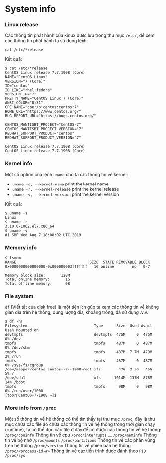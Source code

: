 # System info


### Linux release
Các thông tin phát hành của kinux được lưu trong thư mục `/etc/`, để xem các thông tin phát hành ta sử dụng lệnh:

`cat /etc/*release`

Kết quả:
```
$ cat /etc/*release
CentOS Linux release 7.7.1908 (Core)
NAME="CentOS Linux"
VERSION="7 (Core)"
ID="centos"
ID_LIKE="rhel fedora"
VERSION_ID="7"
PRETTY_NAME="CentOS Linux 7 (Core)"
ANSI_COLOR="0;31"
CPE_NAME="cpe:/o:centos:centos:7"
HOME_URL="https://www.centos.org/"
BUG_REPORT_URL="https://bugs.centos.org/"

CENTOS_MANTISBT_PROJECT="CentOS-7"
CENTOS_MANTISBT_PROJECT_VERSION="7"
REDHAT_SUPPORT_PRODUCT="centos"
REDHAT_SUPPORT_PRODUCT_VERSION="7"

CentOS Linux release 7.7.1908 (Core)
CentOS Linux release 7.7.1908 (Core)
```

### Kernel info
Một số option của lệnh `uname` cho ta các thông tin về kernel:
 - `uname -s, --kernel-name` print the kernel name
 - `uname -r, --kernel-release` print the kernel release
 - `uname -v, --kernel-version`     print the kernel version

Kết quả:
```
$ uname -s
Linux
$ uname -r
3.10.0-1062.el7.x86_64
$ uname -v
#1 SMP Wed Aug 7 18:08:02 UTC 2019
```

### Memory info
```
$ lsmem
RANGE                                 SIZE  STATE REMOVABLE BLOCK
0x0000000000000000-0x000000003fffffff   1G online        no   0-7

Memory block size:       128M
Total online memory:       1G
Total offline memory:      0B
```

### File system
`df` (Viết tắt của disk free) là một tiện ích gúp ta xem các thông tin về không gian đĩa trên hệ thống, dung lượng đĩa, khoảng trống, đã sử dụng .v.v.

```
$ df -hT
Filesystem                              Type      Size  Used Avail Use% Mounted on
devtmpfs                                devtmpfs  475M     0  475M   0% /dev
tmpfs                                   tmpfs     487M     0  487M   0% /dev/shm
tmpfs                                   tmpfs     487M  7.7M  479M   2% /run
tmpfs                                   tmpfs     487M     0  487M   0% /sys/fs/cgroup
/dev/mapper/centos_centos--7--1908-root xfs        47G  2.3G   45G   5% /
/dev/sda1                               xfs      1014M  137M  878M  14% /boot
tmpfs                                   tmpfs      98M     0   98M   0% /run/user/1000
[toor@CentOS-7-1908 ~]$
```
### More info from `/proc`
Một số thông tin về hệ thống có thể tìm thấy tại thư mục `/proc`, đây là thư mục chứa các file ảo chứa các thông tin về hệ thống trong thời gian chạy (runtime), ta có thể đọc các file ở đây để có được các thông tin về hệ thống:
`/proc/cpuinfo` Thông tin về cpu
`/proc/interrupts` __
`/proc/meminfo` Thông tin về bộ nhớ
`/proc/mounts`
`/proc/partitions` Thông tin về các phân vùng trên hệ thống
`/proc/version` Thông tin về phiên bản hệ thống
`/proc/<process-id-#>` Thông tin về các tiến trình được đánh theo `PID`
`/proc/sys`